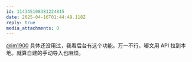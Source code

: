 ```yaml
---
id: 114345108381224815
date: 2025-04-16T01:44:49.118Z
reply: true
media_attachments: 0
---
```


[@im1900](https://mastodon.social/@im1900) 具体还没用过，我看后台有这个功能。万一不行，嘟文用 API 拉到本地。就算自建的手动导入也麻烦。

